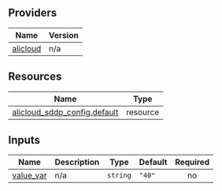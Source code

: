 <!-- BEGIN_TF_DOCS -->
## Providers

| Name | Version |
|------|---------|
| <a name="provider_alicloud"></a> [alicloud](#provider\_alicloud) | n/a |

## Resources

| Name | Type |
|------|------|
| [alicloud_sddp_config.default](https://registry.terraform.io/providers/hashicorp/alicloud/latest/docs/resources/sddp_config) | resource |

## Inputs

| Name | Description | Type | Default | Required |
|------|-------------|------|---------|:--------:|
| <a name="input_value_var"></a> [value\_var](#input\_value\_var) | n/a | `string` | `"40"` | no |
<!-- END_TF_DOCS -->    